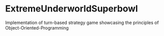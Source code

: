 # ExtremeUnderworldSuperbowl
Implementation of turn-based strategy game showcasing the principles of Object-Oriented-Programming
